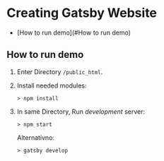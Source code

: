# Creating Gatsby Website <!-- omit in toc -->

<!-- markdownlint-disable MD007 -->

<!-- - [Overview](#overview) -->
- [How to run demo](#How to run demo)

## How to run demo

1. Enter Directory `/public_html`.

2. Install needed modules:

   ```console
   > npm install
   ```

3. In same Directory, Run _development_ server:

   ```console
   > npm start
   ```

   Alternativno:

   ```console
   > gatsby develop
   ```